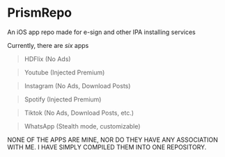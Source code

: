 # PrismRepo
An iOS app repo made for e-sign and other IPA installing services

Currently, there are _six_ apps
> HDFlix (No Ads)

> Youtube (Injected Premium)

> Instagram (No Ads, Download Posts)

> Spotify (Injected Premium)

> Tiktok (No Ads, Download Posts, etc.)

> WhatsApp (Stealth mode, customizable)

NONE OF THE APPS ARE MINE, NOR DO THEY HAVE ANY ASSOCIATION WITH ME. I HAVE SIMPLY COMPILED THEM INTO ONE REPOSITORY.
